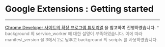 # Google Extensions : Getting started
----------
[Chrome Developer 사이트의 확장 프로그램 튜토리얼](https://developer.chrome.com/docs/extensions/mv2/getstarted/) 을 참고하여 진행하였습니다.
<span style="color: grey">* background 의 service_worker 에 대한 설명이 부족하였습니다. 이에 따라 manifest_version 을 3에서 2로 낮추고 background 의 scripts 를 사용하였습니다.</span>